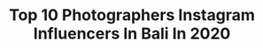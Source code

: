 ---
title: Top 10 Photographers Instagram Influencers In Bali In 2020
description: >-
  Find top photographers Instagram influencers in Bali in 2020. Most popular hashtags: #bali #baliphotography #photographerbali #photographer.
platform: Instagram
profiles:
  - username: "glenkrohn"
    fullname: >-
      Glen krohn ⚡️
    location: "Indonesia"
    followers: 182211
    engagement: 324
    commentsToLikes: 0.013005
    id: ck0u2jlqb006e0i19b9zmavlq
    verified: false
    hashtags: "#bali, #35mm"
  - username: "alicemamonova.com_"
    fullname: >-
      PHOTOGRAPHER BALI
    location: "Indonesia"
    followers: 18532
    engagement: 256
    commentsToLikes: 0.010085
    id: ck5hkkz9cim1w0i11cqywxq8m
    verified: false
    hashtags: "#baliphotographer, #photographerbali, #photohrapherbali, #facetimephotoshoot"
  - username: "_ards_"
    fullname: >-
      BALI PHOTOGRAPHER
    location: "Indonesia"
    followers: 10120
    engagement: 165
    commentsToLikes: 0.006537
    id: ck15rm26e8l140i19l2pdfg9q
    verified: false
    hashtags: "#baliphoyography, #hanshofman, #mothertheresa, #sonyalpha"
  - username: "gusde"
    fullname: >-
      Gusde
    location: "Indonesia"
    followers: 8977
    engagement: 663
    commentsToLikes: 0.034283
    id: ck13a0xpko2om0i1957pl7xvo
    verified: false
    hashtags: "#choppershit, #shootwithiphone, #iphonography, #adventure"
  - username: "pejalan.photo"
    fullname: >-
      Awan
    location: "Indonesia"
    followers: 2057
    engagement: 958
    commentsToLikes: 0.087633
    id: ck8t1txugx0sg0j78xnexb6lt
    verified: false
    hashtags: "#outdoors, #untiltoday, #huaweip30lite, #shootlikeapro"
  - username: "antondirin"
    fullname: >-
      Фотограф Антон Дирин
    location: "Indonesia"
    followers: 5195
    engagement: 706
    commentsToLikes: 0.064462
    id: ck5buqw3qi9zx0i11evx52t1r
    verified: false
    hashtags: "#baliphotography, #antondirin, #photographer, #bali"
  - username: "belovaphoto"
    fullname: >-
      PHOTOGRAPHER BALI
    location: "Indonesia"
    followers: 49817
    engagement: 64
    commentsToLikes: 0.036799
    id: ck6tz7wxg84kv0j71yc0eaidp
    verified: false
    hashtags: "#backstage, #belovaphoto, #videographerbali, #balivideo"
  - username: "gelgasairlangga"
    fullname: >-
      Photographer Bali
    location: "Indonesia"
    followers: 10771
    engagement: 1744
    commentsToLikes: 0.056694
    id: ck8t2nmyw03vt0j78xas8qnk1
    verified: false
    hashtags: "#tiktokindonesia, #tumblrlove, #creativemakeup, #photoshoot"
  - username: "martamysakphoto"
    fullname: >-
      Photographer.Bali.Kyiv
    location: "Indonesia"
    followers: 20332
    engagement: 1121
    commentsToLikes: 0.022806
    id: ck14hwzjeck2k0i19ahitwqle
    verified: false
    hashtags: "#authentic"
  - username: "photokristyname"
    fullname: >-
      Photographer Bali-Moscow-Milan
    location: "Indonesia"
    followers: 3703
    engagement: 880
    commentsToLikes: 0.069397
    id: ck0tz3lg9p1vs0i19nklqrtqm
    verified: false
    hashtags: "#balivacation, #thecanggupole, #balimalemodel, #mensstyle"
---